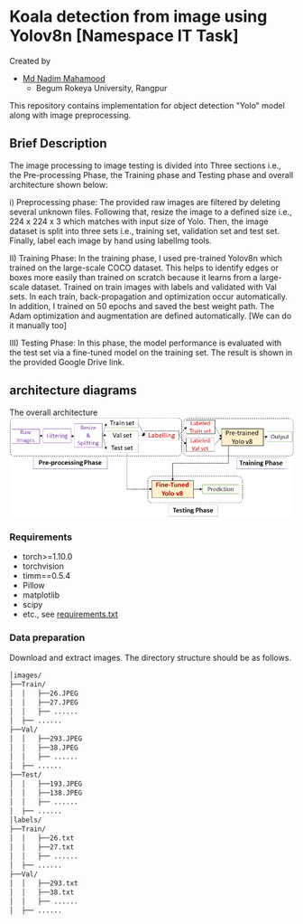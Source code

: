 Koala detection  from image using Yolov8n [Namespace IT Task]
========
 
Created by
* [Md Nadim Mahamood](cse1605030@gmail.com) 
  * Begum Rokeya University, Rangpur
  
This repository contains implementation for object detection "Yolo" model along with image preprocessing.

## Brief Description
The image processing to image testing is divided into Three sections i.e., the Pre-processing Phase, the Training phase
 and Testing phase and overall architecture shown below:

i) Preprocessing phase: The provided raw images are filtered by deleting several unknown files.
Following that, resize the image to a defined size i.e., 224 x 224 x 3 which matches with input size
of Yolo. Then, the image dataset is split into three sets i.e., training set, validation set and test
set. Finally, label each image by hand using labelImg tools.

II) Training Phase: In the training phase, I used pre-trained Yolov8n which
trained on the large-scale COCO dataset. This helps to identify edges or boxes more 
easily than trained on scratch because it learns from a large-scale dataset. Trained on 
train images with labels and validated with Val sets. In each train, back-propagation and 
optimization occur automatically. In addition, I trained on 50 epochs
and saved the best weight path. The Adam optimization and augmentation are defined automatically. [We can do it manually too]

III) Testing Phase: In this phase, the model performance is evaluated with 
the test set via a fine-tuned model on the training 
set. The result is shown in the provided Google Drive link.

## architecture diagrams

The overall architecture
![architecture]

[architecture]: slide1.PNG


 

### Requirements
- torch>=1.10.0
- torchvision
- timm==0.5.4
- Pillow
- matplotlib
- scipy
- etc., see [requirements.txt](requirements.txt)

### Data preparation
Download and extract images. The directory structure should be as follows.

```
│images/
├──Train/
│  │   ├──26.JPEG
│  │   ├──27.JPEG
│  │   ├── ......
│  ├── ......
├──Val/
│  │   ├──293.JPEG
│  │   ├──38.JPEG
│  │   ├── ......
│  ├── ......
├──Test/
│  │   ├──193.JPEG
│  │   ├──138.JPEG
│  │   ├── ......
│  ├── ......
│labels/
├──Train/
│  │   ├──26.txt
│  │   ├──27.txt
│  │   ├── ......
│  ├── ......
├──Val/
│  │   ├──293.txt
│  │   ├──38.txt
│  │   ├── ......
│  ├── ......
```
